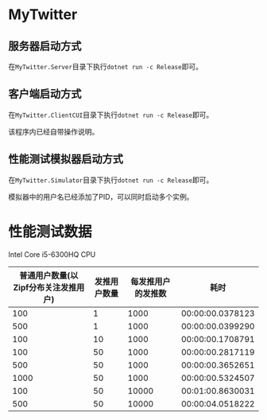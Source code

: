 # MyTwitter

## 服务器启动方式

在`MyTwitter.Server`目录下执行`dotnet run -c Release`即可。

## 客户端启动方式

在`MyTwitter.ClientCUI`目录下执行`dotnet run -c Release`即可。

该程序内已经自带操作说明。

## 性能测试模拟器启动方式

在`MyTwitter.Simulator`目录下执行`dotnet run -c Release`即可。

模拟器中的用户名已经添加了PID，可以同时启动多个实例。

# 性能测试数据

Intel Core i5-6300HQ CPU

普通用户数量(以Zipf分布关注发推用户) | 发推用户数量 | 每发推用户的发推数 | 耗时
---- | --- | ----- | ---
100  | 1   | 1000  | 00:00:00.0378123
500  | 1   | 1000  | 00:00:00.0399290
100  | 10  | 1000  | 00:00:00.1708791
100  | 50  | 1000  | 00:00:00.2817119
500  | 50  | 1000  | 00:00:00.3652651
1000 | 50  | 1000  | 00:00:00.5324507
100  | 50  | 10000 | 00:01:00.8630031
500  | 50  | 10000 | 00:00:04.0518222

